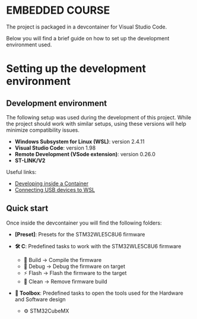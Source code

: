 # EMBEDDED COURSE

The project is packaged in a devcontainer for Visual Studio Code.

Below you will find a brief guide on how to set up the development environment used.

# Setting up the development environment

## Development environment

The following setup was used during the development of this project. While the project should work with similar setups, using these versions will help minimize compatibility issues.

- **Windows Subsystem for Linux (WSL)**: version 2.4.11
- **Visual Studio Code**: version 1.98
- **Remote Development (VSode extension)**:  version 0.26.0
- **ST-LINK/V2**

Useful links:

- [Developing inside a Container](https://code.visualstudio.com/docs/devcontainers/containers)
- [Connecting USB devices to WSL](https://learn.microsoft.com/en-us/windows/wsl/connect-usb)

## Quick start

Once inside the devcontainer you will find the following folders:

- **[Preset]**: Presets for the STM32WLE5C8U6 firmware

- **🛠 C**: Predefined tasks to work with the STM32WLE5C8U6 firmware
  - 🔨 Build &rarr; Compile the firmware
  - 🐞 Debug &rarr; Debug the firmware on target
  - ⚡ Flash &rarr; Flash the firmware to the target
  - 🧹 Clean &rarr; Remove firmware build

- **🧰 Toolbox**: Predefined tasks to open the tools used for the Hardware and Software design
  - ⚙️ STM32CubeMX

